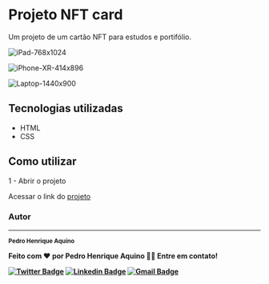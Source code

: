 # Projeto NFT card

Um projeto de um cartão NFT para estudos e portifólio.

![iPad-768x1024](https://user-images.githubusercontent.com/70813102/233705178-085aa7b1-3b96-4637-b41f-d3e5479583e9.png)

![iPhone-XR-414x896](https://user-images.githubusercontent.com/70813102/233705089-07e8974b-49a2-4814-9a62-e53f22014aca.png)

![Laptop-1440x900](https://user-images.githubusercontent.com/70813102/233704961-3c6c0e95-c1d9-45ad-ae65-a207186f6eab.png)

## Tecnologias utilizadas

- HTML
- CSS

## Como utilizar

1 - Abrir o projeto

Acessar o link do [projeto](https://phasa15.github.io/nft-card/)


### Autor
---

 <sub><b>Pedro Henrique Aquino</sub>


Feito com ❤️ por Pedro Henrique Aquino 👋🏽 Entre em contato!

[![Twitter Badge](https://img.shields.io/badge/-@PedroAq48260600-1ca0f1?style=flat-square&labelColor=1ca0f1&logo=twitter&logoColor=white&link=https://twitter.com/PedroAq48260600)](https://twitter.com/PedroAq48260600) [![Linkedin Badge](https://img.shields.io/badge/-Pedro-blue?style=flat-square&logo=Linkedin&logoColor=white&link=https://www.linkedin.com/in/pedro-henrique-aquino-a56945162/)](https://www.linkedin.com/in/pedro-henrique-aquino-a56945162/) 
[![Gmail Badge](https://img.shields.io/badge/-pedroh_aquino@hotmail.com-c14438?style=flat-square&logo=Gmail&logoColor=white&link=mailto:pedroh_aquino@hotmail.com)](mailto:pedroh_aquino@hotmail.com)
